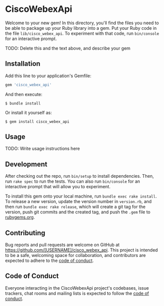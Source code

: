 # CiscoWebexApi

Welcome to your new gem! In this directory, you'll find the files you need to be able to package up your Ruby library into a gem. Put your Ruby code in the file `lib/cisco_webex_api`. To experiment with that code, run `bin/console` for an interactive prompt.

TODO: Delete this and the text above, and describe your gem

## Installation

Add this line to your application's Gemfile:

```ruby
gem 'cisco_webex_api'
```

And then execute:

    $ bundle install

Or install it yourself as:

    $ gem install cisco_webex_api

## Usage

TODO: Write usage instructions here

## Development

After checking out the repo, run `bin/setup` to install dependencies. Then, run `rake spec` to run the tests. You can also run `bin/console` for an interactive prompt that will allow you to experiment.

To install this gem onto your local machine, run `bundle exec rake install`. To release a new version, update the version number in `version.rb`, and then run `bundle exec rake release`, which will create a git tag for the version, push git commits and the created tag, and push the `.gem` file to [rubygems.org](https://rubygems.org).

## Contributing

Bug reports and pull requests are welcome on GitHub at https://github.com/[USERNAME]/cisco_webex_api. This project is intended to be a safe, welcoming space for collaboration, and contributors are expected to adhere to the [code of conduct](https://github.com/[USERNAME]/cisco_webex_api/blob/master/CODE_OF_CONDUCT.md).

## Code of Conduct

Everyone interacting in the CiscoWebexApi project's codebases, issue trackers, chat rooms and mailing lists is expected to follow the [code of conduct](https://github.com/[USERNAME]/cisco_webex_api/blob/master/CODE_OF_CONDUCT.md).
